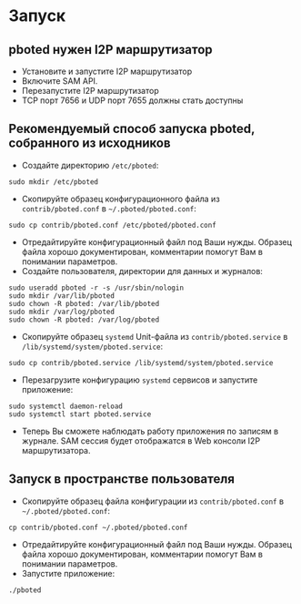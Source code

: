 # Запуск

## pboted нужен I2P маршрутизатор

- Установите и запустите I2P маршрутизатор
- Включите SAM API.
- Перезапустите I2P маршрутизатор
- TCP порт 7656 и UDP порт 7655 должны стать доступны

## Рекомендуемый способ запуска pboted, собранного из исходников

- Создайте директорию `/etc/pboted`:

```
sudo mkdir /etc/pboted
```

- Скопируйте образец конфигурационного файла из `contrib/pboted.conf` в `~/.pboted/pboted.conf`:

```
sudo cp contrib/pboted.conf /etc/pboted/pboted.conf
```

- Отредайтируйте конфигурационный файл под Ваши нужды. Образец файла хорошо документирован, комментарии помогут Вам в понимании параметров.
- Создайте пользователя, директории для данных и журналов:

```
sudo useradd pboted -r -s /usr/sbin/nologin
sudo mkdir /var/lib/pboted
sudo chown -R pboted: /var/lib/pboted
sudo mkdir /var/log/pboted
sudo chown -R pboted: /var/log/pboted
```

- Скопируйте образец `systemd` Unit-файла из `contrib/pboted.service` в `/lib/systemd/system/pboted.service`:

```
sudo cp contrib/pboted.service /lib/systemd/system/pboted.service
```

- Перезагрузите конфигурацию `systemd` сервисов и запустите приложение:

```
sudo systemctl daemon-reload
sudo systemctl start pboted.service
```

- Теперь Вы сможете наблюдать работу приложения по записям в журнале. SAM сессия будет отображатся в Web консоли I2P маршрутизатора.

## Запуск в пространстве пользователя

- Скопируйте образец файла конфигурации из `contrib/pboted.conf` в `~/.pboted/pboted.conf`:

```
cp contrib/pboted.conf ~/.pboted/pboted.conf
```

- Отредайтируйте конфигурационный файл под Ваши нужды. Образец файла хорошо документирован, комментарии помогут Вам в понимании параметров.
- Запустите приложение:

```
./pboted
```
